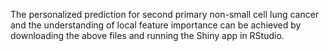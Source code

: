 The personalized prediction for second primary non-small cell lung cancer and the understanding of local feature importance can be achieved by downloading the above files and running the Shiny app in RStudio.
